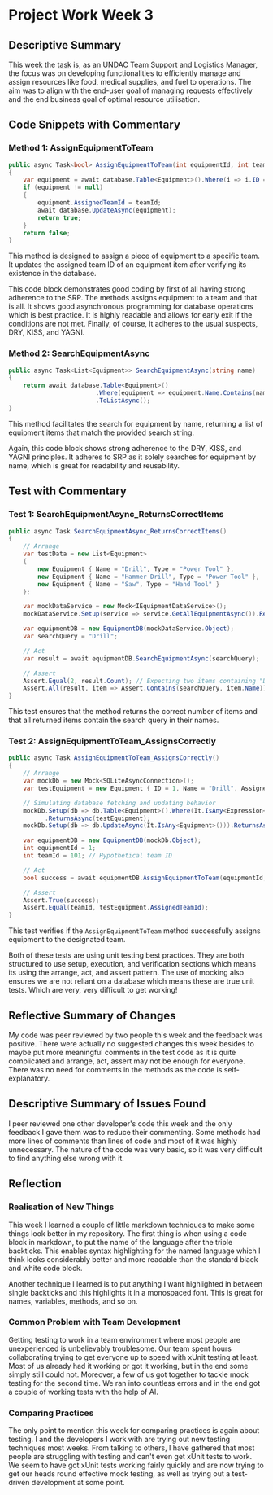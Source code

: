# Project Work Week 3

## Descriptive Summary

This week the [task](https://github.com/timh1975/UNDAC-Project/issues/53) is, as an UNDAC Team Support and Logistics Manager, the focus was on developing functionalities to efficiently manage and assign resources like food, medical supplies, and fuel to operations. The aim was to align with the end-user goal of managing requests effectively and the end business goal of optimal resource utilisation.

## Code Snippets with Commentary

### Method 1: AssignEquipmentToTeam
```csharp
public async Task<bool> AssignEquipmentToTeam(int equipmentId, int teamId)
{
    var equipment = await database.Table<Equipment>().Where(i => i.ID == equipmentId).FirstOrDefaultAsync();
    if (equipment != null)
    {
        equipment.AssignedTeamId = teamId;
        await database.UpdateAsync(equipment);
        return true;
    }
    return false;
}
```
This method is designed to assign a piece of equipment to a specific team. It updates the assigned team ID of an equipment item after verifying its existence in the database.

This code block demonstrates good coding by first of all having strong adherence to the SRP. The methods assigns equipment to a team and that is all. It shows good asynchronous programming for database operations which is best practice. It is highly readable and allows for early exit if the conditions are not met. Finally, of course, it adheres to the usual suspects, DRY, KISS, and YAGNI.

### Method 2: SearchEquipmentAsync
```csharp
public async Task<List<Equipment>> SearchEquipmentAsync(string name)
{
    return await database.Table<Equipment>()
                        .Where(equipment => equipment.Name.Contains(name))
                        .ToListAsync();
}
```
This method facilitates the search for equipment by name, returning a list of equipment items that match the provided search string.

Again, this code block shows strong adherence to the DRY, KISS, and YAGNI principles. It adheres to SRP as it solely searches for equipment by name, which is great for readability and reusability.

## Test with Commentary

### Test 1: SearchEquipmentAsync_ReturnsCorrectItems
```csharp
public async Task SearchEquipmentAsync_ReturnsCorrectItems()
{
    // Arrange
    var testData = new List<Equipment>
    {
        new Equipment { Name = "Drill", Type = "Power Tool" },
        new Equipment { Name = "Hammer Drill", Type = "Power Tool" },
        new Equipment { Name = "Saw", Type = "Hand Tool" }
    };

    var mockDataService = new Mock<IEquipmentDataService>();
    mockDataService.Setup(service => service.GetAllEquipmentAsync()).ReturnsAsync(testData);

    var equipmentDB = new EquipmentDB(mockDataService.Object);
    var searchQuery = "Drill";

    // Act
    var result = await equipmentDB.SearchEquipmentAsync(searchQuery);

    // Assert
    Assert.Equal(2, result.Count); // Expecting two items containing "Drill" in their names
    Assert.All(result, item => Assert.Contains(searchQuery, item.Name));
}
```
This test ensures that the method returns the correct number of items and that all returned items contain the search query in their names.

### Test 2: AssignEquipmentToTeam_AssignsCorrectly
```csharp
public async Task AssignEquipmentToTeam_AssignsCorrectly()
{
    // Arrange
    var mockDb = new Mock<SQLiteAsyncConnection>();
    var testEquipment = new Equipment { ID = 1, Name = "Drill", AssignedTeamId = 0 };

    // Simulating database fetching and updating behavior
    mockDb.Setup(db => db.Table<Equipment>().Where(It.IsAny<Expression<Func<Equipment, bool>>>()).FirstOrDefaultAsync())
          .ReturnsAsync(testEquipment);
    mockDb.Setup(db => db.UpdateAsync(It.IsAny<Equipment>())).ReturnsAsync(1);

    var equipmentDB = new EquipmentDB(mockDb.Object);
    int equipmentId = 1;
    int teamId = 101; // Hypothetical team ID

    // Act
    bool success = await equipmentDB.AssignEquipmentToTeam(equipmentId, teamId);

    // Assert
    Assert.True(success);
    Assert.Equal(teamId, testEquipment.AssignedTeamId);
}
```
This test verifies if the `AssignEquipmentToTeam` method successfully assigns equipment to the designated team.

Both of these tests are using unit testing best practices. They are both structured to use setup, execution, and verification sections which means its using the arrange, act, and assert pattern. The use of mocking also ensures we are not reliant on a database which means these are true unit tests. Which are very, very difficult to get working!

## Reflective Summary of Changes

My code was peer reviewed by two people this week and the feedback was positive. There were actually no suggested changes this week besides to maybe put more meaningful comments in the test code as it is quite complicated and arrange, act, assert may not be enough for everyone. There was no need for comments in the methods as the code is self-explanatory.

## Descriptive Summary of Issues Found

I peer reviewed one other developer's code this week and the only feedback I gave them was to reduce their commenting. Some methods had more lines of comments than lines of code and most of it was highly unnecessary. The nature of the code was very basic, so it was very difficult to find anything else wrong with it.

## Reflection

### Realisation of New Things

This week I learned a couple of little markdown techniques to make some things look better in my repository. The first thing is when using a code block in markdown, to put the name of the language after the triple backticks. This enables syntax highlighting for the named language which I think looks considerably better and more readable than the standard black and white code block.

Another technique I learned is to put anything I want highlighted in between single backticks and this highlights it in a monospaced font. This is great for names, variables, methods, and so on.

### Common Problem with Team Development

Getting testing to work in a team environment where most people are unexperienced is unbelievably troublesome. Our team spent hours collaborating trying to get everyone up to speed with xUnit testing at least. Most of us already had it working or got it working, but in the end some simply still could not. Moreover, a few of us got together to tackle mock testing for the second time. We ran into countless errors and in the end got a couple of working tests with the help of AI.

### Comparing Practices

The only point to mention this week for comparing practices is again about testing. I and the developers I work with are trying out new testing techniques most weeks. From talking to others, I have gathered that most people are struggling with testing and can't even get xUnit tests to work. We seem to have got xUnit tests working fairly quickly and are now trying to get our heads round effective mock testing, as well as trying out a test-driven development at some point.


